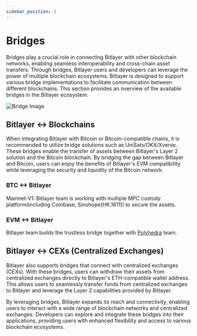 ```yaml
---
sidebar_position: 3
---
```


# Bridges

Bridges play a crucial role in connecting Bitlayer with other blockchain networks, enabling seamless interoperability and cross-chain asset transfers. Through bridges, Bitlayer users and developers can leverage the power of multiple blockchain ecosystems. Bitlayer is designed to support various bridge implementations to facilitate communication between different blockchains. This section provides an overview of the available bridges in the Bitlayer ecosystem.

![Bridge Image](/img/BitlayerNetwork/bridge.png)
 
## Bitlayer <-> Blockchains

When integrating Bitlayer with Bitcoin or Bitcoin-compatible chains, it is recommended to utilize bridge solutions such as UniSats/OKX/Xverse. These bridges enable the transfer of assets between Bitlayer's Layer 2 solution and the Bitcoin blockchain. By bridging the gap between Bitlayer and Bitcoin, users can enjoy the benefits of Bitlayer's EVM compatibility while leveraging the security and liquidity of the Bitcoin network.

### BTC <-> Bitlayer

Mainnet-V1: Bitlayer team is working with multiple MPC custody platform(including Coinbase, Sinohope(HK.1611)) to secure the assets.


### EVM <-> Bitlayer

Bitlayer team builds the trustless bridge together with [Polyhedra](https://x.com/PolyhedraZK) team.

 
## Bitlayer <-> CEXs (Centralized Exchanges)

Bitlayer also supports bridges that connect with centralized exchanges (CEXs). With these bridges, users can withdraw their assets from centralized exchanges directly to Bitlayer's ETH-compatible wallet address. This allows users to seamlessly transfer funds from centralized exchanges to Bitlayer and leverage the Layer 2 capabilities provided by Bitlayer.

By leveraging bridges, Bitlayer expands its reach and connectivity, enabling users to interact with a wide range of blockchain networks and centralized exchanges. Developers can explore and integrate these bridges into their applications, providing users with enhanced flexibility and access to various blockchain ecosystems.